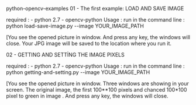 python-opencv-examples
01 - The first example: LOAD AND SAVE IMAGE

required : - python 2.7 
           - opencv-python
Usage : run in the command line : python load-save-image.py --image YOUR_IMAGE_PATH

[You see the opened picture in window. And press any key, the windows will close. Your JPG image will be saved to the location where you run it.

02 - GETTING AND SETTİNG THE IMAGE PIXELS

required : - python 2.7 
           - opencv-python
Usage : run in the command line : python getting-and-setting.py --image YOUR_IMAGE_PATH

[You see the opened picture in window. Three windows are showing in your screen. The original image, the first 100**100 pixels and chanced 100*100 pixel to green in image . And press any key, the windows will close.
